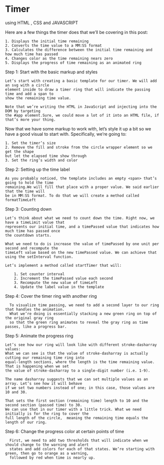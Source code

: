 # Timer
using HTML , CSS and JAVASCRIPT


Here are a few things the timer does that we’ll be covering in this post:
    
    1. Displays the initial time remaining
    2. Converts the time value to a MM:SS format
    3. Calculates the difference between the initial time remaining and how much time has passed
    4. Changes color as the time remaining nears zero
    5. Displays the progress of time remaining as an animated ring
    
Step 1: Start with the basic markup and styles
    
    Let’s start with creating a basic template for our timer. We will add an svg with a circle 
    element inside to draw a timer ring that will indicate the passing time and add a span to 
    show the remaining time value. 
    
    Note that we’re writing the HTML in JavaScript and injecting into the DOM by targeting 
    the #app element.Sure, we could move a lot of it into an HTML file, if that’s more your thing.
    
Now that we have some markup to work with, let’s style it up a bit so we have a good visual to start with. Specifically, 
we’re going to:

    1. Set the timer’s size
    2. Remove the fill and stroke from the circle wrapper element so we get the shape 
    but let the elapsed time show through
    3. Set the ring’s width and color

Step 2: Setting up the time label
    
    As you probably noticed, the template includes an empty <span> that’s going to hold the time 
    remaining.We will fill that place with a proper value. We said earlier that the time will 
    be in MM:SS format. To do that we will create a method called formatTimeLeft
   
Step 3: Counting down
    
    Let’s think about what we need to count down the time. Right now, we have a timeLimit value that 
    represents our initial time, and a timePassed value that indicates how much time has passed once 
    the countdown starts.

    What we need to do is increase the value of timePassed by one unit per second and recompute the 
    timeLeft value based on the new timePassed value. We can achieve that using the setInterval function.

    Let’s implement a method called startTimer that will:

        1. Set counter interval
        2. Increment the timePassed value each second
        3. Recompute the new value of timeLeft
        4. Update the label value in the template
 
 Step 4: Cover the timer ring with another ring
 
      To visualize time passing, we need to add a second layer to our ring that handles the animation. 
      What we’re doing is essentially stacking a new green ring on top of the original gray ring 
      so that the green ring animates to reveal the gray ring as time passes, like a progress bar.
      
 Step 5: Animate the progress ring
 
    Let’s see how our ring will look like with different stroke-dasharray values:
    What we can see is that the value of stroke-dasharray is actually cutting our remaining time ring into 
    equal-length sections, where the length is the time remaining value. That is happening when we set 
    the value of stroke-dasharray to a single-digit number (i.e. 1-9).

    The name dasharray suggests that we can set multiple values as an array. Let’s see how it will behave 
    if we set two numbers instead of one; in this case, those values are 10 and 30.
    
    That sets the first section (remaining time) length to 10 and the second section (passed time) to 30. 
    We can use that in our timer with a little trick. What we need initially is for the ring to cover the 
    full length of the circle,  meaning the remaining time equals the length of our ring.
    
 Step 6: Change the progress color at certain points of time
 
      First, we need to add two thresholds that will indicate when we should change to the warning and alert 
      states and add colors for each of that states. We’re starting with green, then go to orange as a warning, 
      followed by red when time is nearly up.
